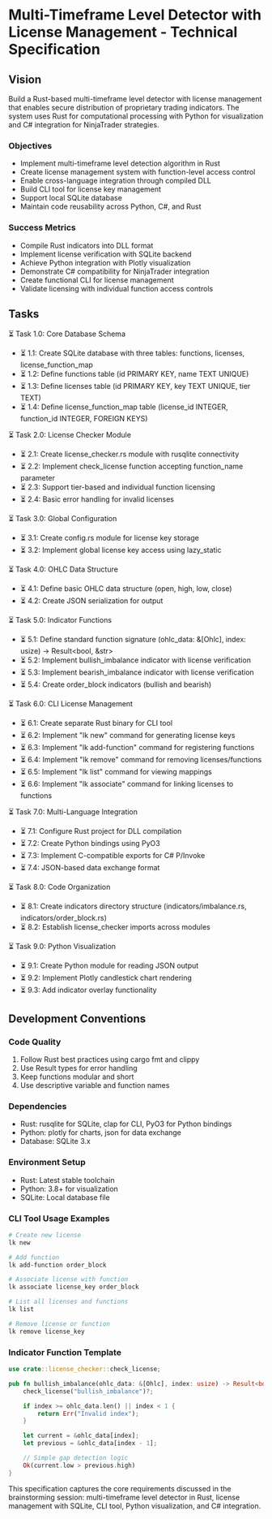 # Multi-Timeframe Level Detector with License Management - Technical Specification

## Vision

Build a Rust-based multi-timeframe level detector with license management that enables secure distribution of proprietary trading indicators. The system uses Rust for computational processing with Python for visualization and C# integration for NinjaTrader strategies.

### Objectives
- Implement multi-timeframe level detection algorithm in Rust
- Create license management system with function-level access control
- Enable cross-language integration through compiled DLL
- Build CLI tool for license key management
- Support local SQLite database
- Maintain code reusability across Python, C#, and Rust

### Success Metrics
- Compile Rust indicators into DLL format
- Implement license verification with SQLite backend
- Achieve Python integration with Plotly visualization
- Demonstrate C# compatibility for NinjaTrader integration
- Create functional CLI for license management
- Validate licensing with individual function access controls

## Tasks

⏳ Task 1.0: Core Database Schema
* ⏳ 1.1: Create SQLite database with three tables: functions, licenses, license_function_map
* ⏳ 1.2: Define functions table (id PRIMARY KEY, name TEXT UNIQUE)
* ⏳ 1.3: Define licenses table (id PRIMARY KEY, key TEXT UNIQUE, tier TEXT)
* ⏳ 1.4: Define license_function_map table (license_id INTEGER, function_id INTEGER, FOREIGN KEYS)

⏳ Task 2.0: License Checker Module
* ⏳ 2.1: Create license_checker.rs module with rusqlite connectivity
* ⏳ 2.2: Implement check_license function accepting function_name parameter
* ⏳ 2.3: Support tier-based and individual function licensing
* ⏳ 2.4: Basic error handling for invalid licenses

⏳ Task 3.0: Global Configuration
* ⏳ 3.1: Create config.rs module for license key storage
* ⏳ 3.2: Implement global license key access using lazy_static

⏳ Task 4.0: OHLC Data Structure
* ⏳ 4.1: Define basic OHLC data structure (open, high, low, close)
* ⏳ 4.2: Create JSON serialization for output

⏳ Task 5.0: Indicator Functions
* ⏳ 5.1: Define standard function signature (ohlc_data: &[Ohlc], index: usize) -> Result<bool, &str>
* ⏳ 5.2: Implement bullish_imbalance indicator with license verification
* ⏳ 5.3: Implement bearish_imbalance indicator with license verification
* ⏳ 5.4: Create order_block indicators (bullish and bearish)

⏳ Task 6.0: CLI License Management
* ⏳ 6.1: Create separate Rust binary for CLI tool
* ⏳ 6.2: Implement "lk new" command for generating license keys
* ⏳ 6.3: Implement "lk add-function" command for registering functions
* ⏳ 6.4: Implement "lk remove" command for removing licenses/functions
* ⏳ 6.5: Implement "lk list" command for viewing mappings
* ⏳ 6.6: Implement "lk associate" command for linking licenses to functions

⏳ Task 7.0: Multi-Language Integration
* ⏳ 7.1: Configure Rust project for DLL compilation
* ⏳ 7.2: Create Python bindings using PyO3
* ⏳ 7.3: Implement C-compatible exports for C# P/Invoke
* ⏳ 7.4: JSON-based data exchange format

⏳ Task 8.0: Code Organization
* ⏳ 8.1: Create indicators directory structure (indicators/imbalance.rs, indicators/order_block.rs)
* ⏳ 8.2: Establish license_checker imports across modules

⏳ Task 9.0: Python Visualization
* ⏳ 9.1: Create Python module for reading JSON output
* ⏳ 9.2: Implement Plotly candlestick chart rendering
* ⏳ 9.3: Add indicator overlay functionality

## Development Conventions

### Code Quality
1. Follow Rust best practices using cargo fmt and clippy
2. Use Result types for error handling
3. Keep functions modular and short
4. Use descriptive variable and function names

### Dependencies
- Rust: rusqlite for SQLite, clap for CLI, PyO3 for Python bindings
- Python: plotly for charts, json for data exchange
- Database: SQLite 3.x

### Environment Setup
- Rust: Latest stable toolchain
- Python: 3.8+ for visualization
- SQLite: Local database file

### CLI Tool Usage Examples
```bash
# Create new license
lk new

# Add function
lk add-function order_block

# Associate license with function
lk associate license_key order_block

# List all licenses and functions
lk list

# Remove license or function
lk remove license_key
```

### Indicator Function Template
```rust
use crate::license_checker::check_license;

pub fn bullish_imbalance(ohlc_data: &[Ohlc], index: usize) -> Result<bool, &str> {
    check_license("bullish_imbalance")?;

    if index >= ohlc_data.len() || index < 1 {
        return Err("Invalid index");
    }

    let current = &ohlc_data[index];
    let previous = &ohlc_data[index - 1];

    // Simple gap detection logic
    Ok(current.low > previous.high)
}
```

This specification captures the core requirements discussed in the brainstorming session: multi-timeframe level detector in Rust, license management with SQLite, CLI tool, Python visualization, and C# integration.